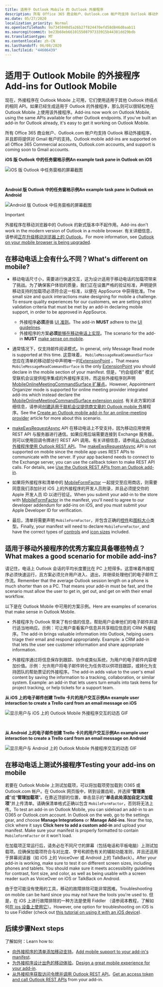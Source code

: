 ```yaml
---
title: 适用于 Outlook Mobile 的 Outlook 外接程序
description: 所有 Office 365 商业帐户、Outlook.com 帐户均支持 Outlook 移动外接程序，并且即将提供对 Gmail 帐户的支持。
ms.date: 05/27/2020
localization_priority: Normal
ms.openlocfilehash: 9a7345840d5a26b27f824470efd58d846d0aab11
ms.sourcegitcommit: be23b68eb661015508797333915b44381dd29bdb
ms.translationtype: MT
ms.contentlocale: zh-CN
ms.lasthandoff: 06/08/2020
ms.locfileid: "44606439"
---
```

# <a name="add-ins-for-outlook-mobile"></a><span data-ttu-id="9ccd4-103">适用于 Outlook Mobile 的外接程序</span><span class="sxs-lookup"><span data-stu-id="9ccd4-103">Add-ins for Outlook Mobile</span></span>

<span data-ttu-id="9ccd4-p101">现在，外接程序在 Outlook Mobile 上可用，它们使用适用于其他 Outlook 终结点的相同 API。如果已经生成适用于 Outlook 的外接程序，那么则可以很轻松地在 Outlook Mobile 上使用该外接程序。</span><span class="sxs-lookup"><span data-stu-id="9ccd4-p101">Add-ins now work on Outlook Mobile, using the same APIs available for other Outlook endpoints. If you've built an add-in for Outlook already, it's easy to get it working on Outlook Mobile.</span></span>

<span data-ttu-id="9ccd4-106">所有 Office 365 商业帐户、Outlook.com 帐户均支持 Outlook 移动外接程序，并且即将提供对 Gmail 帐户的支持。</span><span class="sxs-lookup"><span data-stu-id="9ccd4-106">Outlook mobile add-ins are supported on all Office 365 Commercial accounts, Outlook.com accounts, and support is coming soon to Gmail accounts.</span></span>

<span data-ttu-id="9ccd4-107">**iOS 版 Outlook 中的任务窗格示例**</span><span class="sxs-lookup"><span data-stu-id="9ccd4-107">**An example task pane in Outlook on iOS**</span></span>

![iOS 版 Outlook 中任务窗格的屏幕截图](../images/outlook-mobile-addin-taskpane.png)

<br/>

<span data-ttu-id="9ccd4-109">**Android 版 Outlook 中的任务窗格示例**</span><span class="sxs-lookup"><span data-stu-id="9ccd4-109">**An example task pane in Outlook on Android**</span></span>

![Android 版 Outlook 中任务窗格的屏幕截图](../images/outlook-mobile-addin-taskpane-android.png)

> [!IMPORTANT]
> <span data-ttu-id="9ccd4-111">外接程序在移动浏览器中的 Outlook 的新式版本中不起作用。</span><span class="sxs-lookup"><span data-stu-id="9ccd4-111">Add-ins don't work in the modern version of Outlook in a mobile browser.</span></span> <span data-ttu-id="9ccd4-112">有关详细信息，请参阅[正在升级移动浏览器上的 Outlook](https://techcommunity.microsoft.com/t5/outlook-blog/outlook-on-your-mobile-browser-is-being-upgraded/ba-p/1125816)。</span><span class="sxs-lookup"><span data-stu-id="9ccd4-112">For more information, see [Outlook on your mobile browser is being upgraded](https://techcommunity.microsoft.com/t5/outlook-blog/outlook-on-your-mobile-browser-is-being-upgraded/ba-p/1125816).</span></span>

## <a name="whats-different-on-mobile"></a><span data-ttu-id="9ccd4-113">在移动电话上会有什么不同？</span><span class="sxs-lookup"><span data-stu-id="9ccd4-113">What's different on mobile?</span></span>

- <span data-ttu-id="9ccd4-p103">移动电话尺寸小，需要进行快速交互，这为设计适用于移动电话的加载项带来了挑战。为了确保客户体验的质量，我们正在设置严格的验证标准，声明提供移动支持的加载项必须符合这一标准，以便在 AppSource 中获得批准。</span><span class="sxs-lookup"><span data-stu-id="9ccd4-p103">The small size and quick interactions make designing for mobile a challenge. To ensure quality experiences for our customers, we are setting strict validation criteria that must be met by an add-in declaring mobile support, in order to be approved in AppSource.</span></span>
    - <span data-ttu-id="9ccd4-116">外接程序**必须**遵循 [UI 准则](outlook-addin-design.md)。</span><span class="sxs-lookup"><span data-stu-id="9ccd4-116">The add-in **MUST** adhere to the [UI guidelines](outlook-addin-design.md).</span></span>
    - <span data-ttu-id="9ccd4-117">外接程序的方案**必须**[能够在移动电话上实现](#what-makes-a-good-scenario-for-mobile-add-ins)。</span><span class="sxs-lookup"><span data-stu-id="9ccd4-117">The scenario for the add-in **MUST** [make sense on mobile](#what-makes-a-good-scenario-for-mobile-add-ins).</span></span>

- <span data-ttu-id="9ccd4-118">通常情况下，仅支持邮件阅读模式。</span><span class="sxs-lookup"><span data-stu-id="9ccd4-118">In general, only Message Read mode is supported at this time.</span></span> <span data-ttu-id="9ccd4-119">这意味着， `MobileMessageReadCommandSurface` 您应在清单的移动部分中声明唯一的[ExtensionPoint](../reference/manifest/extensionpoint.md#mobilemessagereadcommandsurface) 。</span><span class="sxs-lookup"><span data-stu-id="9ccd4-119">That means `MobileMessageReadCommandSurface` is the only [ExtensionPoint](../reference/manifest/extensionpoint.md#mobilemessagereadcommandsurface) you should declare in the mobile section of your manifest.</span></span> <span data-ttu-id="9ccd4-120">但是，"约会组织者" 模式受联机会议提供程序集成的外接程序支持，而这些外接程序则声明[MobileOnlineMeetingCommandSurface 扩展点](../reference/manifest/extensionpoint.md#mobileonlinemeetingcommandsurface-preview)。</span><span class="sxs-lookup"><span data-stu-id="9ccd4-120">However, Appointment Organizer mode is supported for online meeting provider integrated add-ins which instead declare the [MobileOnlineMeetingCommandSurface extension point](../reference/manifest/extensionpoint.md#mobileonlinemeetingcommandsurface-preview).</span></span> <span data-ttu-id="9ccd4-121">有关此方案的详细信息，请参阅[创建适用于联机会议提供商文章的 Outlook mobile 外](online-meeting.md)接程序。</span><span class="sxs-lookup"><span data-stu-id="9ccd4-121">See the [Create an Outlook mobile add-in for an online-meeting provider](online-meeting.md) article for more about this scenario.</span></span>

- <span data-ttu-id="9ccd4-p105">[makeEwsRequestAsync](../reference/objectmodel/preview-requirement-set/office.context.mailbox.md#methods) API 在移动电话上不受支持，因为移动应用使用 REST API 与服务器进行通信。如果应用后端需要连接到 Exchange 服务器，则可以使用回调令牌进行 REST API 调用。有关详细信息，请参阅[从 Outlook 外接程序使用 Outlook REST API](use-rest-api.md)。</span><span class="sxs-lookup"><span data-stu-id="9ccd4-p105">The [makeEwsRequestAsync](../reference/objectmodel/preview-requirement-set/office.context.mailbox.md#methods) API is not supported on mobile since the mobile app uses REST APIs to communicate with the server. If your app backend needs to connect to the Exchange server, you can use the callback token to make REST API calls. For details, see [Use the Outlook REST APIs from an Outlook add-in](use-rest-api.md).</span></span>

- <span data-ttu-id="9ccd4-125">如果将外接程序和清单中的 [MobileFormFactor](../reference/manifest/mobileformfactor.md) 一起提交至应用商店，则需要同意我们添加针对 iOS 上的外接程序的开发人员附录，并且必须提交你的 Apple 开发人员 ID 以进行验证。</span><span class="sxs-lookup"><span data-stu-id="9ccd4-125">When you submit your add-in to the store with [MobileFormFactor](../reference/manifest/mobileformfactor.md) in the manifest, you'll need to agree to our developer addendum for add-ins on iOS, and you must submit your Apple Developer ID for verification.</span></span>

- <span data-ttu-id="9ccd4-126">最后，清单将需要声明 `MobileFormFactor`，并包含正确的[控件](../reference/manifest/control.md)和[图标大小](../reference/manifest/icon.md)类型。</span><span class="sxs-lookup"><span data-stu-id="9ccd4-126">Finally, your manifest will need to declare `MobileFormFactor`, and have the correct types of [controls](../reference/manifest/control.md) and [icon sizes](../reference/manifest/icon.md) included.</span></span>

## <a name="what-makes-a-good-scenario-for-mobile-add-ins"></a><span data-ttu-id="9ccd4-127">适用于移动外接程序的优秀方案应具备哪些特点？</span><span class="sxs-lookup"><span data-stu-id="9ccd4-127">What makes a good scenario for mobile add-ins?</span></span>

<span data-ttu-id="9ccd4-p106">请记住，电话上 Outlook 会话的平均长度要比在 PC 上短得多。这意味着外接程序必须快速运行，且方案必须允许用户进入、退出，并继续处理他们的电子邮件工作流。</span><span class="sxs-lookup"><span data-stu-id="9ccd4-p106">Remember that the average Outlook session length on a phone is much shorter than on a PC. That means your add-in must be fast, and the scenario must allow the user to get in, get out, and get on with their email workflow.</span></span>

<span data-ttu-id="9ccd4-130">以下是在 Outlook Mobile 中可用的方案示例。</span><span class="sxs-lookup"><span data-stu-id="9ccd4-130">Here are examples of scenarios that make sense in Outlook Mobile.</span></span>

- <span data-ttu-id="9ccd4-p107">外接程序为 Outlook 带来了有价值的信息，帮助用户会审他们的电子邮件并进行适当地响应。示例：可让用户查看客户信息并共享相应信息的 CRM 外接程序。</span><span class="sxs-lookup"><span data-stu-id="9ccd4-p107">The add-in brings valuable information into Outlook, helping users triage their email and respond appropriately. Example: a CRM add-in that lets the user see customer information and share appropriate information.</span></span>

- <span data-ttu-id="9ccd4-p108">外接程序通过将信息保存到跟踪、协作或类似系统，为用户的电子邮件内容增加价值。示例：允许用户将电子邮件转化为任务项以供项目跟踪，或转化为支持团队的帮助票证的外接程序。</span><span class="sxs-lookup"><span data-stu-id="9ccd4-p108">The add-in adds value to the user's email content by saving the information to a tracking, collaboration, or similar system. Example: an add-in that lets users turn emails into task items for project tracking, or help tickets for a support team.</span></span>

<span data-ttu-id="9ccd4-135">**从 iOS 上的电子邮件创建 Trello 卡片的用户交互示例**</span><span class="sxs-lookup"><span data-stu-id="9ccd4-135">**An example user interaction to create a Trello card from an email message on iOS**</span></span>

![显示用户与 iOS 上的 Outlook Mobile 外接程序交互的动态 GIF](../images/outlook-mobile-addin-interaction.gif)

<br/>

<span data-ttu-id="9ccd4-137">**从 Android 上的电子邮件创建 Trello 卡片的用户交互示例**</span><span class="sxs-lookup"><span data-stu-id="9ccd4-137">**An example user interaction to create a Trello card from an email message on Android**</span></span>

![显示用户与 Android 上的 Outlook Mobile 外接程序交互的动态 GIF](../images/outlook-mobile-addin-interaction-android.gif)

## <a name="testing-your-add-ins-on-mobile"></a><span data-ttu-id="9ccd4-139">在移动电话上测试外接程序</span><span class="sxs-lookup"><span data-stu-id="9ccd4-139">Testing your add-ins on mobile</span></span>

<span data-ttu-id="9ccd4-p109">若要在 Outlook Mobile 上测试加载项，可以将加载项旁加载到 O365 或 Outlook.com 帐户。在 Outlook 网页版中，转到设置齿轮，并选择“**管理集成**”或“**管理加载项**”。在靠近顶部的位置，单击显示的“**单击此处添加自定义加载项**”并上传清单。请确保清单格式正确以包含 `MobileFormFactor`，否则将无法上传。</span><span class="sxs-lookup"><span data-stu-id="9ccd4-p109">To test an add-in on Outlook Mobile, you can sideload an add-in to an O365 or Outlook.com account. In Outlook on the web, go to the settings gear, and choose **Manage Integrations** or **Manage Add-ins**. Near the top, click where it says **Click here to add a custom add-in** and upload your manifest. Make sure your manifest is properly formatted to contain `MobileFormFactor` or it won't load.</span></span>

<span data-ttu-id="9ccd4-p110">在加载项正常运行后，请务必在不同尺寸的屏幕（包括电话和平板电脑）上测试加载项。应确保加载项符合与对比度、字号和颜色有关的辅助功能准则，并且还适用于屏幕阅读器（如 iOS 上的 VoiceOver 或 Android 上的 TalkBack）。</span><span class="sxs-lookup"><span data-stu-id="9ccd4-p110">After your add-in is working, make sure to test it on different screen sizes, including phones and tablets. You should make sure it meets accessibility guidelines for contrast, font size, and color, as well as being usable with a screen reader such as VoiceOver on iOS or TalkBack on Android.</span></span>

<span data-ttu-id="9ccd4-145">由于您可能没有使用的工具，移动的故障排除可能非常困难。</span><span class="sxs-lookup"><span data-stu-id="9ccd4-145">Troubleshooting on mobile can be hard since you may not have the tools you're used to.</span></span> <span data-ttu-id="9ccd4-146">但是，在 iOS 上进行故障排除的一种方法是使用 Fiddler （请参阅本教程，了解如何[在 ios 设备上使用它](https://www.telerik.com/blogs/using-fiddler-with-apple-ios-devices)）。</span><span class="sxs-lookup"><span data-stu-id="9ccd4-146">However, one option for troubleshooting on iOS is to use Fiddler (check out [this tutorial on using it with an iOS device](https://www.telerik.com/blogs/using-fiddler-with-apple-ios-devices)).</span></span>

## <a name="next-steps"></a><span data-ttu-id="9ccd4-147">后续步骤</span><span class="sxs-lookup"><span data-stu-id="9ccd4-147">Next steps</span></span>

<span data-ttu-id="9ccd4-148">了解如何：</span><span class="sxs-lookup"><span data-stu-id="9ccd4-148">Learn how to:</span></span>

- <span data-ttu-id="9ccd4-149">[向外接程序的清单添加移动支持](add-mobile-support.md)。</span><span class="sxs-lookup"><span data-stu-id="9ccd4-149">[Add mobile support to your add-in's manifest](add-mobile-support.md).</span></span>
- <span data-ttu-id="9ccd4-150">[为外接程序设计出色的移动体验](outlook-addin-design.md)。</span><span class="sxs-lookup"><span data-stu-id="9ccd4-150">[Design a great mobile experience for your add-in](outlook-addin-design.md).</span></span>
- <span data-ttu-id="9ccd4-151">[从外接程序获取访问令牌并调用 Outlook REST API](use-rest-api.md)。</span><span class="sxs-lookup"><span data-stu-id="9ccd4-151">[Get an access token and call Outlook REST APIs](use-rest-api.md) from your add-in.</span></span>
